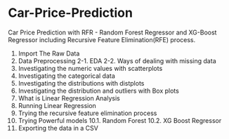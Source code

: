 # Car-Price-Prediction
Car Price Prediction with RFR - Random Forest Regressor and XG-Boost Regressor including Recursive Feature Elimination(RFE) process.

1. Import The Raw Data
2. Data Preprocessing
    2-1. EDA
    2-2. Ways of dealing with missing data
3. Investigating the numeric values with scatterplots
4. Investigating the categorical data
5. Investigating the distributions with distplots
6. Investigating the distribution and outliers with Box plots
7. What is Linear Regression Analysis
8. Running Linear Regression
9. Trying the recursive feature elimination process
10. Trying Powerful models
10.1. Random Forest
10.2. XG Boost Regressor
11. Exporting the data in a CSV
